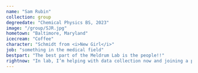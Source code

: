 ```yaml
---
name: "Sam Rubin"
collection: group
degreedate: "Chemical Physics BS, 2023"
image: "/group/SJR.jpg"
hometown: "Baltimore, Maryland"
icecream: "Coffee"
character: "Schmidt from <i>New Girl</i>"
job: "something in the medical field"
bestpart: "The best part of the Meldrum Lab is the people!!"
rightnow: "In lab, I’m helping with data collection now and joining a project next semester."
---
```

